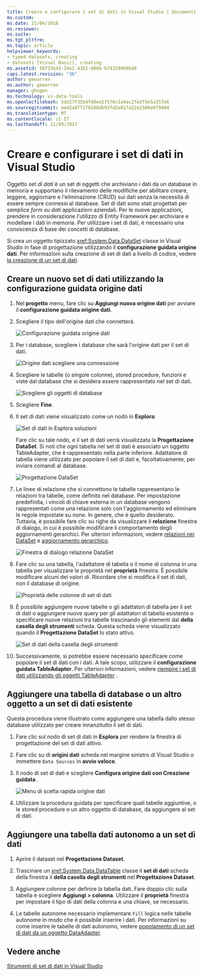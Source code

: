 ```yaml
---
title: Creare e configurare i set di dati in Visual Studio | Documenti Microsoft
ms.custom: 
ms.date: 11/04/2016
ms.reviewer: 
ms.suite: 
ms.tgt_pltfrm: 
ms.topic: article
helpviewer_keywords:
- typed datasets, creating
- datasets [Visual Basic], creating
ms.assetid: 58f33b43-24e1-43b1-b08b-b74329960bd6
caps.latest.revision: "36"
author: gewarren
ms.author: gewarren
manager: ghogen
ms.technology: vs-data-tools
ms.openlocfilehash: 5dd27f35bdfd0ee2f576c1a4ac2fe3fde5a357e6
ms.sourcegitcommit: ee42a8771f0248db93fd2e017a22e2506e0f9404
ms.translationtype: MT
ms.contentlocale: it-IT
ms.lasthandoff: 11/09/2017
---
```

# <a name="create-and-configure-datasets-in-visual-studio"></a>Creare e configurare i set di dati in Visual Studio
Oggetto *set di dati* è un set di oggetti che archiviano i dati da un database in memoria e supportano il rilevamento delle modifiche per abilitare creare, leggere, aggiornare e l'eliminazione (CRUD) sui dati senza la necessità di essere sempre connessi al database. Set di dati sono stati progettati per semplice *form su dati* applicazioni aziendali. Per le nuove applicazioni, prendere in considerazione l'utilizzo di Entity Framework per archiviare e modellare i dati in memoria. Per utilizzare i set di dati, è necessario una conoscenza di base dei concetti di database.  
  
 Si crea un oggetto tipizzato <xref:System.Data.DataSet> classe in Visual Studio in fase di progettazione utilizzando il **configurazione guidata origine dati**. Per informazioni sulla creazione di set di dati a livello di codice, vedere [la creazione di un set di dati](/dotnet/framework/data/adonet/dataset-datatable-dataview/creating-a-dataset).  
  
## <a name="create-a-new-dataset-by-using-the-data-source-configuration-wizard"></a>Creare un nuovo set di dati utilizzando la configurazione guidata origine dati  
  
1.  Nel **progetto** menu, fare clic su **Aggiungi nuova origine dati** per avviare il **configurazione guidata origine dati**.  
  
2.  Scegliere il tipo dell'origine dati che connetterà.  
  
     ![Configurazione guidata origine dati](../data-tools/media/data-source-configuration-wizard.png "configurazione guidata origine dati")  
  
3.  Per i database, scegliere i database che sarà l'origine dati per il set di dati.  
  
     ![Origine dati scegliere una connessione](../data-tools/media/data-source-choose-a-connection.png "origine dati scegliere una connessione")  
  
4.  Scegliere le tabelle (o singole colonne), stored procedure, funzioni e viste dal database che si desidera essere rappresentato nel set di dati.  
  
     ![Scegliere gli oggetti di database](../data-tools/media/raddata-chose-objects.png "raddata scegliere oggetti")  
  
5.  Scegliere **Fine**.  
  
6.  Il set di dati viene visualizzato come un nodo in **Esplora**:  
  
     ![Set di dati in Esplora soluzioni](../data-tools/media/dataset-in-solution-explorer.png "set di dati in Esplora soluzioni")  
  
     Fare clic su tale nodo, e il set di dati verrà visualizzata la **Progettazione DataSet**. Si noti che ogni tabella nel set di dati è associato un oggetto TableAdapter, che è rappresentato nella parte inferiore. Adattatore di tabella viene utilizzato per popolare il set di dati e, facoltativamente, per inviare comandi al database.  
  
     ![Progettazione DataSet](../data-tools/media/dataset-designer.png "Progettazione DataSet")  
  
7.  Le linee di relazione che si connettono le tabelle rappresentano le relazioni tra tabelle, come definito nel database. Per impostazione predefinita, i vincoli di chiave esterna in un database vengono rappresentati come una relazione solo con l'aggiornamento ed eliminare le regole impostate su none. In genere, che è quello desiderato. Tuttavia, è possibile fare clic su righe da visualizzare il **relazione** finestra di dialogo, in cui è possibile modificare il comportamento degli aggiornamenti gerarchici. Per ulteriori informazioni, vedere [relazioni nei DataSet](../data-tools/relationships-in-datasets.md) e [aggiornamento gerarchico](../data-tools/hierarchical-update.md).  
  
     ![Finestra di dialogo relazione DataSet](../data-tools/media/raddata-relation-dialog.png "finestra di dialogo relazione raddata")  
  
8.  Fare clic su una tabella, l'adattatore di tabella o il nome di colonna in una tabella per visualizzare le proprietà nel **proprietà** finestra. È possibile modificare alcuni dei valori di. Ricordare che si modifica il set di dati, non il database di origine.  
  
     ![Proprietà delle colonne di set di dati](../data-tools/media/dataset-column-properties.png "proprietà delle colonne di set di dati")  
  
9. È possibile aggiungere nuove tabelle o gli adattatori di tabella per il set di dati o aggiungere nuove query per gli adattatori di tabella esistente o specificare nuove relazioni tra tabelle trascinando gli elementi dal **della casella degli strumenti** scheda. Questa scheda viene visualizzato quando il **Progettazione DataSet** lo stato attivo.  
  
     ![Set di dati della casella degli strumenti](../data-tools/media/raddata-dataset-toolbox.png "raddata set di dati della casella degli strumenti")  
  
10. Successivamente, si potrebbe essere necessario specificare come popolare il set di dati con i dati. A tale scopo, utilizzare il **configurazione guidata TableAdapter**. Per ulteriori informazioni, vedere [riempire i set di dati utilizzando gli oggetti TableAdapter](../data-tools/fill-datasets-by-using-tableadapters.md) .  
  
## <a name="add-a-database-table-or-other-object-to-an-existing-dataset"></a>Aggiungere una tabella di database o un altro oggetto a un set di dati esistente  
 Questa procedura viene illustrato come aggiungere una tabella dallo stesso database utilizzato per creare innanzitutto il set di dati.  
  
1.  Fare clic sul nodo di set di dati in **Esplora** per rendere la finestra di progettazione del set di dati attivo.  
  
2.  Fare clic su di **origini dati** scheda nel margine sinistro di Visual Studio o immettere `Data Sources` in **avvio veloce**.  
  
3.  Il nodo di set di dati e scegliere **Configura origine dati con Creazione guidata** .  
  
     ![Menu di scelta rapida origine dati](../data-tools/media/data-source-context-menu.png "il menu di scelta rapida origine dati")  
  
4.  Utilizzare la procedura guidata per specificare quali tabelle aggiuntive, o le stored procedure o un altro oggetto di database, da aggiungere al set di dati.  
  
## <a name="add-a-stand-alone-data-table-to-a-dataset"></a>Aggiungere una tabella dati autonomo a un set di dati  
  
1.  Aprire il dataset nel **Progettazione Dataset**.  
  
2.  Trascinare un <xref:System.Data.DataTable> classe il **set di dati** scheda della finestra il **della casella degli strumenti** nel **Progettazione Dataset**.  
  
3.  Aggiungere colonne per definire la tabella dati. Fare doppio clic sulla tabella e scegliere **Aggiungi > colonna**. Utilizzare il **proprietà** finestra per impostare il tipo di dati della colonna e una chiave, se necessario.  
  
4.  Le tabelle autonome necessario implementare `Fill` logica nelle tabelle autonome in modo che è possibile inserire i dati. Per informazioni su come inserire le tabelle di dati autonomo, vedere [popolamento di un set di dati da un oggetto DataAdapter](/dotnet/framework/data/adonet/populating-a-dataset-from-a-dataadapter).

## <a name="see-also"></a>Vedere anche
[Strumenti di set di dati in Visual Studio](../data-tools/dataset-tools-in-visual-studio.md)